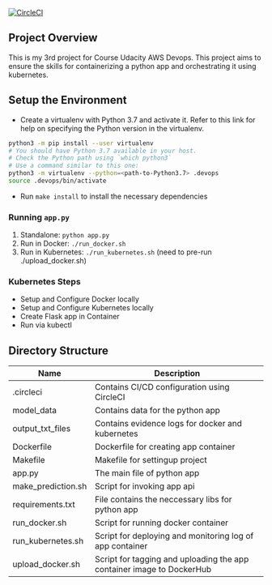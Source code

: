 [![CircleCI](https://dl.circleci.com/status-badge/img/gh/giniz/uda-aws-devops4/tree/main.svg?style=svg)](https://dl.circleci.com/status-badge/redirect/gh/giniz/uda-aws-devops4/tree/main)

## Project Overview

This is my 3rd project for Course Udacity AWS Devops.
This project aims to ensure the skills for containerizing a python app and orchestrating it using kubernetes.

## Setup the Environment

* Create a virtualenv with Python 3.7 and activate it. Refer to this link for help on specifying the Python version in the virtualenv. 
```bash
python3 -m pip install --user virtualenv
# You should have Python 3.7 available in your host. 
# Check the Python path using `which python3`
# Use a command similar to this one:
python3 -m virtualenv --python=<path-to-Python3.7> .devops
source .devops/bin/activate
```
* Run `make install` to install the necessary dependencies

### Running `app.py`

1. Standalone:  `python app.py`
2. Run in Docker:  `./run_docker.sh`
3. Run in Kubernetes:  `./run_kubernetes.sh` (need to pre-run ./upload_docker.sh)

### Kubernetes Steps

* Setup and Configure Docker locally
* Setup and Configure Kubernetes locally
* Create Flask app in Container
* Run via kubectl

## Directory Structure
Name          | Description
------------- | -------------
.circleci  | Contains CI/CD configuration using CircleCI
model_data  | Contains data for the python app
output_txt_files | Contains evidence logs for docker and kubernetes
Dockerfile | Dockerfile for creating app container
Makefile | Makefile for settingup project
app.py | The main file of python app
make_prediction.sh | Script for invoking app api
requirements.txt | File contains the neccessary libs for python app
run_docker.sh | Script for running docker container
run_kubernetes.sh | Script for deploying and monitoring log of app container
upload_docker.sh | Script for tagging and uploading the app container image to DockerHub
